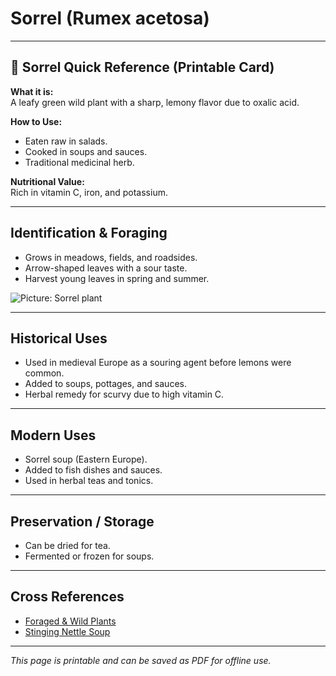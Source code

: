 # Sorrel (Rumex acetosa)

---

## 📜 Sorrel Quick Reference (Printable Card)

**What it is:**  
A leafy green wild plant with a sharp, lemony flavor due to oxalic acid.  

**How to Use:**  
- Eaten raw in salads.  
- Cooked in soups and sauces.  
- Traditional medicinal herb.  

**Nutritional Value:**  
Rich in vitamin C, iron, and potassium.  

---

## Identification & Foraging  

- Grows in meadows, fields, and roadsides.  
- Arrow-shaped leaves with a sour taste.  
- Harvest young leaves in spring and summer.  

![Picture: Sorrel plant](placeholder-sorrel.jpg)

---

## Historical Uses  

- Used in medieval Europe as a souring agent before lemons were common.  
- Added to soups, pottages, and sauces.  
- Herbal remedy for scurvy due to high vitamin C.  

---

## Modern Uses  

- Sorrel soup (Eastern Europe).  
- Added to fish dishes and sauces.  
- Used in herbal teas and tonics.  

---

## Preservation / Storage  

- Can be dried for tea.  
- Fermented or frozen for soups.  

---

## Cross References  

- [Foraged & Wild Plants](plants_foraging.md)  
- [Stinging Nettle Soup](stinging-nettle-soup.md)  

---

*This page is printable and can be saved as PDF for offline use.*

